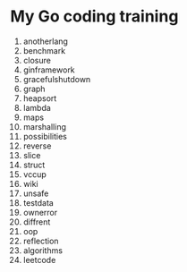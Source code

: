 # My Go coding training

1.  anotherlang
2.  benchmark
3.  closure
4.  ginframework
5.  gracefulshutdown
6.  graph
7.  heapsort
8.  lambda
9.  maps
10. marshalling
11. possibilities
12. reverse
13. slice
14. struct
15. vccup
16. wiki
17. unsafe
18. testdata
19. ownerror
20. diffrent
21. oop
22. reflection
23. algorithms
24. leetcode
